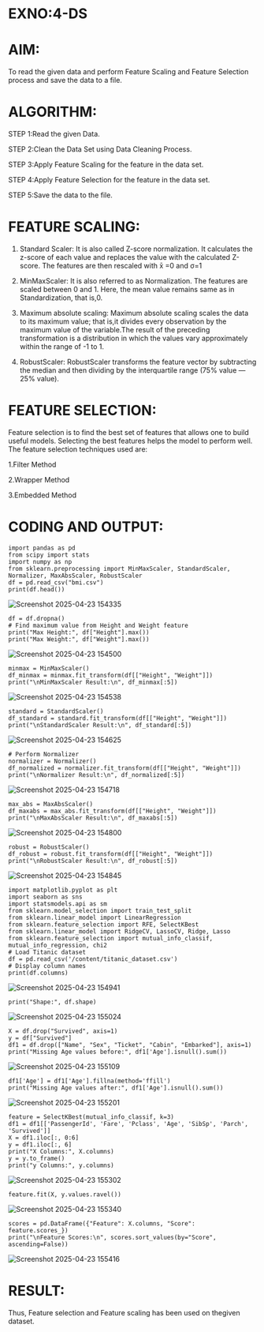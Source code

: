 # EXNO:4-DS
# AIM:
To read the given data and perform Feature Scaling and Feature Selection process and save the
data to a file.

# ALGORITHM:
STEP 1:Read the given Data.

STEP 2:Clean the Data Set using Data Cleaning Process.

STEP 3:Apply Feature Scaling for the feature in the data set.

STEP 4:Apply Feature Selection for the feature in the data set.

STEP 5:Save the data to the file.

# FEATURE SCALING:
1. Standard Scaler: It is also called Z-score normalization. It calculates the z-score of each value and replaces the value with the calculated Z-score. The features are then rescaled with x̄ =0 and σ=1

2. MinMaxScaler: It is also referred to as Normalization. The features are scaled between 0 and 1. Here, the mean value remains same as in Standardization, that is,0.

3. Maximum absolute scaling: Maximum absolute scaling scales the data to its maximum value; that is,it divides every observation by the maximum value of the variable.The result of the preceding transformation is a distribution in which the values vary approximately within the range of -1 to 1.

4. RobustScaler: RobustScaler transforms the feature vector by subtracting the median and then dividing by the interquartile range (75% value — 25% value).

# FEATURE SELECTION:
Feature selection is to find the best set of features that allows one to build useful models. Selecting the best features helps the model to perform well.
The feature selection techniques used are:

1.Filter Method

2.Wrapper Method

3.Embedded Method

# CODING AND OUTPUT:
```
import pandas as pd
from scipy import stats
import numpy as np
from sklearn.preprocessing import MinMaxScaler, StandardScaler, Normalizer, MaxAbsScaler, RobustScaler
df = pd.read_csv("bmi.csv")
print(df.head())
```
![Screenshot 2025-04-23 154335](https://github.com/user-attachments/assets/7ac1574b-d25c-4e83-98e2-5a0bb02e5269)
```
df = df.dropna()
# Find maximum value from Height and Weight feature
print("Max Height:", df["Height"].max())
print("Max Weight:", df["Weight"].max())
```
![Screenshot 2025-04-23 154500](https://github.com/user-attachments/assets/9bc23557-0fe9-49c6-b03d-2c195fe53caa)
```
minmax = MinMaxScaler()
df_minmax = minmax.fit_transform(df[["Height", "Weight"]])
print("\nMinMaxScaler Result:\n", df_minmax[:5])

```
![Screenshot 2025-04-23 154538](https://github.com/user-attachments/assets/643fe12e-8e06-48af-adb6-748e3539d028)
```
standard = StandardScaler()
df_standard = standard.fit_transform(df[["Height", "Weight"]])
print("\nStandardScaler Result:\n", df_standard[:5])
```
![Screenshot 2025-04-23 154625](https://github.com/user-attachments/assets/a8574b5d-e73c-41ee-8ea0-c6e06ff81b0d)
```
# Perform Normalizer
normalizer = Normalizer()
df_normalized = normalizer.fit_transform(df[["Height", "Weight"]])
print("\nNormalizer Result:\n", df_normalized[:5])

```
![Screenshot 2025-04-23 154718](https://github.com/user-attachments/assets/cf458da7-576f-425b-a04b-92f013f0a98f)
```
max_abs = MaxAbsScaler()
df_maxabs = max_abs.fit_transform(df[["Height", "Weight"]])
print("\nMaxAbsScaler Result:\n", df_maxabs[:5])
```
![Screenshot 2025-04-23 154800](https://github.com/user-attachments/assets/913dac25-4f03-48b7-8690-3c646bcf9629)
```
robust = RobustScaler()
df_robust = robust.fit_transform(df[["Height", "Weight"]])
print("\nRobustScaler Result:\n", df_robust[:5])
```
![Screenshot 2025-04-23 154845](https://github.com/user-attachments/assets/720cebe9-82d7-425b-aa35-c793d927627f)
```
import matplotlib.pyplot as plt
import seaborn as sns
import statsmodels.api as sm
from sklearn.model_selection import train_test_split
from sklearn.linear_model import LinearRegression
from sklearn.feature_selection import RFE, SelectKBest
from sklearn.linear_model import RidgeCV, LassoCV, Ridge, Lasso
from sklearn.feature_selection import mutual_info_classif, mutual_info_regression, chi2
# Load Titanic dataset
df = pd.read_csv('/content/titanic_dataset.csv')
# Display column names
print(df.columns)
```
![Screenshot 2025-04-23 154941](https://github.com/user-attachments/assets/c8854e5f-2451-48ca-9a3f-77defaaa4466)
```
print("Shape:", df.shape)
```
![Screenshot 2025-04-23 155024](https://github.com/user-attachments/assets/9b2db40a-ad5e-41e9-b1b0-6e5d3148d2c1)
```
X = df.drop("Survived", axis=1)
y = df["Survived"]
df1 = df.drop(["Name", "Sex", "Ticket", "Cabin", "Embarked"], axis=1)
print("Missing Age values before:", df1['Age'].isnull().sum())
```
![Screenshot 2025-04-23 155109](https://github.com/user-attachments/assets/9e128820-461a-4310-b5c0-0f608c7becc0)
```
df1['Age'] = df1['Age'].fillna(method='ffill')
print("Missing Age values after:", df1['Age'].isnull().sum())

```
![Screenshot 2025-04-23 155201](https://github.com/user-attachments/assets/ef77afd1-d190-414e-b599-b3ccf4d4c73f)
```
feature = SelectKBest(mutual_info_classif, k=3)
df1 = df1[['PassengerId', 'Fare', 'Pclass', 'Age', 'SibSp', 'Parch', 'Survived']]
X = df1.iloc[:, 0:6]
y = df1.iloc[:, 6]
print("X Columns:", X.columns)
y = y.to_frame()
print("y Columns:", y.columns)
```
![Screenshot 2025-04-23 155302](https://github.com/user-attachments/assets/46422069-296e-4cbc-90c2-2f1199152d22)
```
feature.fit(X, y.values.ravel())

```
![Screenshot 2025-04-23 155340](https://github.com/user-attachments/assets/ac3e360c-a95d-4fe4-9ef2-0699b36d0a21)
```
scores = pd.DataFrame({"Feature": X.columns, "Score": feature.scores_})
print("\nFeature Scores:\n", scores.sort_values(by="Score", ascending=False))
```
![Screenshot 2025-04-23 155416](https://github.com/user-attachments/assets/f674f710-88dc-44bc-bd4c-1357f2fc24b7)

# RESULT:
Thus, Feature selection and Feature scaling has been used on thegiven dataset.
